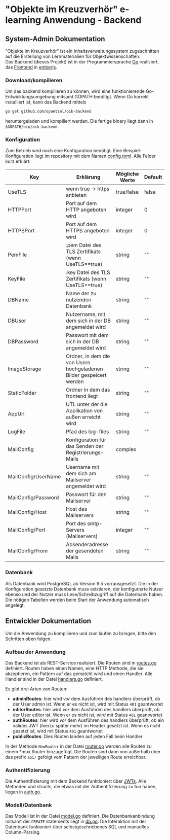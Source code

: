 # "Objekte im Kreuzverhör" e-learning Anwendung - Backend

## System-Admin Dokumentation

"Objekte im Kreuzverhör" ist ein Inhaltsverwaltungssystem zugeschnitten auf die Erstellung von Lernmaterialien für Objektwissenschaften.  
Das Backend (dieses Projekt) ist in der Programmiersprache [Go](https://golang.org/) realisiert, das [Frontend](https://github.com/opaetzel/oik-html-frontend) in [emberjs](http://emberjs.com). 

### Download/kompilieren

Um das backend kompilieren zu können, wird eine funktionierende Go-Entwicklungsumgebung mitsamt GOPATH benötigt. Wenn Go korrekt installiert ist, kann das Backend mittels
```bash
go get github.com/opaetzel/oik-backend
```
heruntergeladen und kompiliert werden. Die fertige binary liegt dann in `$GOPATH/bin/oik-backend`.

### Konfiguration

Zum Betrieb wird noch eine Konfiguration benötigt. Eine Beispiel-Konfiguration liegt im repository mit dem Namen [config.toml](./config.toml). Alle Felder kurz erklärt:  

| Key                 | Erklärung                                                           | Mögliche Werte | Default |
|---------------------|---------------------------------------------------------------------|----------------|---------|
| UseTLS              | wenn true -> https  anbieten                                        | true/false     | false   |
| HTTPPort            | Port auf dem HTTP angeboten wird                                    | integer        | 0       |
| HTTPSPort           | Port auf dem HTTPS angeboten wird                                   | integer        | 0       |
| PemFile             | .pem Datei des TLS Zertifikats (wenn UseTLS==true)                  | string         | ""      |
| KeyFile             | .key Datei des TLS Zertifikats (wenn UseTLS==true)                  | string         | ""      |
| DBName              | Name der zu nutzenden Datenbank                                     | string         | ""      |
| DBUser              | Nutzername, mit dem sich in der DB angemeldet wird                  | string         | ""      |
| DBPassword          | Passwort mit dem sich in der DB angemeldet wird                     | string         | ""      |
| ImageStorage        | Ordner, in dem die von Usern hochgeladenen Bilder gespeicert werden | string         | ""      |
| StaticFolder        | Ordner in dem das frontend liegt                                    | string         | ""      |
| AppUrl              | UTL unter der die Applikation von außen erreicht wird               | string         | ""      |
| LogFile             | Pfad des log-files                                                  | string         | ""      |
| MailConfig          | Konfiguration für das Senden der Registrierungs-Mails               | complex        |         |
| MailConfig/UserName | Username mit dem sich am Mailserver angemeldet wird                 | string         | ""      |
| MailConfig/Password | Passwort für den Mailserver                                         | string         | ""      |
| MailConfig/Host     | Host des Mailservers                                                | string         | ""      |
| MailConfig/Port     | Port des smtp-Servers (Mailservers)                                 | integer        | ""      |
| MailConfig/From     | Absenderadresse der gesendeten Mails                                | string         | ""      |

### Datenbank

Als Datenbank wird PostgreSQL ab Version 9.5 vorrausgesetzt. Die in der Konfiguration gesetzte Datenbank muss existieren, der konfigurierte Nutzer ebenso und der Nutzer muss Lese/Schreibzugriff auf die Datenbank haben. Die nötigen Tabellen werden beim Start der Anwendung automatisch angelegt.

## Entwickler Dokumentation

Um die Anwendung zu kompilieren und zum laufen zu bringen, bitte den Schritten oben folgen.  

### Aufbau der Anwendung

Das Backend ist als REST-Service realisiert. Die Routen sind in [routes.go](./routes.go) definiert. Routen haben einen Namen, eine HTTP Methode, die sie akzeptieren, ein Pattern auf das gematcht wird und einen Handler. Alle Handler sind in der Datei [handlers.go](./handlers.go) definiert.

Es gibt drei Arten von Routen:  
- __adminRoutes__: hier wird *vor* dem Ausführen des handlers überprüft, ob der User admin ist. Wenn er es nicht ist, wird mit Status `401` geantwortet
- __editorRoutes__: hier wird *vor* dem Ausführen des handlers überprüft, ob der User editor ist. Wenn er es nicht ist, wird mit Status `401` geantwortet
- __authRoutes__: hier wird *vor* dem Ausführen des handlers überprüft, ob ein valides JWT (hierzu später mehr) im Header gesetzt ist. Wenn es nicht gesetzt ist, wird mit Status `401` geantwortet
- __publicRoutes__: Dies Routen landen auf jeden Fall beim Handler

In der Methode `NewRouter` in der Datei [router.go](./router.go) werden alle Routen zu einem *mux.Router hinzugefügt. Die Routen sind dann von außerhalb über das prefix `api/` gefolgt vom Pattern der jeweiligen Route erreichbar.

### Authentifizierung

Die Authentifizierung mit dem Backend funktioniert über [JWTs](https://jwt.io). Alle Methoden und structs, die etwas mit der Authentifizierung zu tun haben, liegen in [auth.go](./auth.go).

### Modell/Datenbank 

Das Modell ist in der Datei [model.go](./model.go) definiert. Die Datenbankanbindung mitsamt der `CREATE` statements liegt in [db.go](./db.go). Die Interaktion mit der Datenbank funkioniert über selbstgeschriebenes SQL und manuelles Column-Parsing. 
